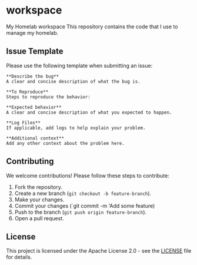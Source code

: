 # workspace
My Homelab workspace
This repository contains the code that I use to manage my homelab.

## Issue Template
Please use the following template when submitting an issue:
```
**Describe the bug**
A clear and concise description of what the bug is.

**To Reproduce**
Steps to reproduce the behavior:

**Expected behavior**
A clear and concise description of what you expected to happen.

**Log Files**
If applicable, add logs to help explain your problem.

**Additional context**
Add any other context about the problem here.
```

## Contributing
We welcome contributions! Please follow these steps to contribute:
1. Fork the repository.
2. Create a new branch (`git checkout -b feature-branch`).
3. Make your changes.
4. Commit your changes (`git commit -m 'Add some feature)
5. Push to the branch (`git push origin feature-branch`).
6. Open a pull request.


## License
This project is licensed under the Apache License 2.0 - see the [LICENSE](LICENSE) file for details.

